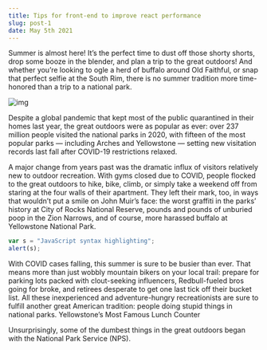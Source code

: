 ```yaml
---
title: Tips for front-end to improve react performance
slug: post-1
date: May 5th 2021
---
```

Summer is almost here! It’s the perfect time to dust off those shorty shorts, drop some booze in the blender, and plan a trip to the great outdoors! And whether you’re looking to ogle a herd of buffalo around Old Faithful, or snap that perfect selfie at the South Rim, there is no summer tradition more time-honored than a trip to a national park.

![img](https://miro.medium.com/max/4032/1*hWhjR0nY9clgN9TnP17JEA.jpeg)

Despite a global pandemic that kept most of the public quarantined in their homes last year, the great outdoors were as popular as ever: over 237 million people visited the national parks in 2020, with fifteen of the most popular parks — including Arches and Yellowstone — setting new visitation records last fall after COVID-19 restrictions relaxed.

A major change from years past was the dramatic influx of visitors relatively new to outdoor recreation. With gyms closed due to COVID, people flocked to the great outdoors to hike, bike, climb, or simply take a weekend off from staring at the four walls of their apartment. They left their mark, too, in ways that wouldn’t put a smile on John Muir’s face: the worst graffiti in the parks’ history at City of Rocks National Reserve, pounds and pounds of unburied poop in the Zion Narrows, and of course, more harassed buffalo at Yellowstone National Park.

```javascript
var s = "JavaScript syntax highlighting";
alert(s);
```

With COVID cases falling, this summer is sure to be busier than ever. That means more than just wobbly mountain bikers on your local trail: prepare for parking lots packed with clout-seeking influencers, Redbull-fueled bros going for broke, and retirees desperate to get one last tick off their bucket list. All these inexperienced and adventure-hungry recreationists are sure to fulfill another great American tradition: people doing stupid things in national parks.
Yellowstone’s Most Famous Lunch Counter

Unsurprisingly, some of the dumbest things in the great outdoors began with the National Park Service (NPS).